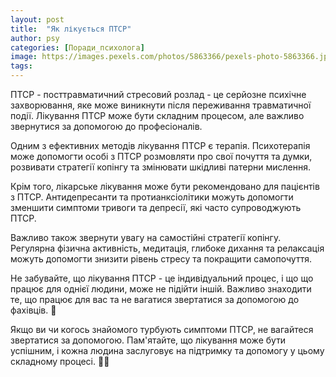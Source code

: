 ```yaml
---
layout: post
title:  "Як лікується ПТСР"
author: psy
categories: [Поради_психолога]
image: https://images.pexels.com/photos/5863366/pexels-photo-5863366.jpeg?auto=compress&cs=tinysrgb&fit=crop&h=627&w=1200
tags: 
---
```


ПТСР - посттравматичний стресовий розлад - це серйозне психічне захворювання, яке може виникнути після переживання травматичної події. Лікування ПТСР може бути складним процесом, але важливо звернутися за допомогою до професіоналів.

Одним з ефективних методів лікування ПТСР є терапія. Психотерапія може допомогти особі з ПТСР розмовляти про свої почуття та думки, розвивати стратегії копінгу та змінювати шкідливі патерни мислення.

Крім того, лікарське лікування може бути рекомендовано для пацієнтів з ПТСР. Антидепресанти та протианксіолітики можуть допомогти зменшити симптоми тривоги та депресії, які часто супроводжують ПТСР.

Важливо також звернути увагу на самостійні стратегії копінгу. Регулярна фізична активність, медитація, глибоке дихання та релаксація можуть допомогти знизити рівень стресу та покращити самопочуття.

Не забувайте, що лікування ПТСР - це індивідуальний процес, і що що працює для однієї людини, може не підійти іншій. Важливо знаходити те, що працює для вас та не вагатися звертатися за допомогою до фахівців. 🌟

Якщо ви чи когось знайомого турбують симптоми ПТСР, не вагайтеся звертатися за допомогою. Пам'ятайте, що лікування може бути успішним, і кожна людина заслуговує на підтримку та допомогу у цьому складному процесі. 💪🌈


